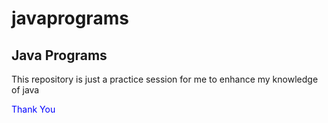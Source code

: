 # javaprograms
<h2>Java Programs</h2>
<p>This repository is just a practice session for me to enhance my knowledge of java</p>
<p style="color:blue">Thank You</p>
